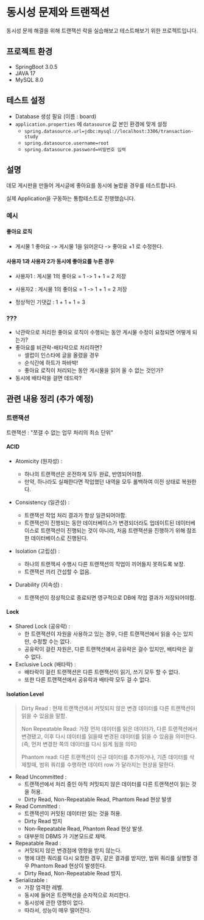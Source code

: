 # 동시성 문제와 트랜잭션
   동시성 문제 해결을 위해 트랜잭션 락을 실습해보고 테스트해보기 위한 프로젝트입니다.
## 프로젝트 환경

- SpringBoot 3.0.5
- JAVA 17
- MySQL 8.0

## 테스트 설정
- Database 생성 필요 (이름 : board)
- `application.properties` 에 `datasource` 값 본인 환경에 맞게 설정
  - `spring.datasource.url=jdbc:mysql://localhost:3306/transaction-study`
  - `spring.datasource.username=root`
  - `spring.datasource.password=비밀번호 입력`

## 설명

데모 게시판을 만들어 게시글에 좋아요를 동시에 눌렀을 경우를 테스트합니다.

실제 Application을 구동하는 통합테스트로 진행했습니다.

### 예시

#### 좋아요 로직

- 게시물 1 좋아요 -> 게시물 1을 읽어온다 -> 좋아요 +1 로 수정한다.

#### 사용자 1과 사용자 2가 동시에 좋아요를 누른 경우

- 사용자1 : 게시물 1의 좋아요 = 1 -> 1 + 1 = 2 저장

- 사용자2 : 게시물 1의 좋아요 = 1 -> 1 + 1 = 2 저장

- 정상적인 기댓값 : 1 + 1 + 1 = 3

### ???
- 낙관락으로 처리한 좋아요 로직이 수행되는 동안 게시물 수정이 요청되면 어떻게 되는가?
- 좋아요를 비관락-배타락으로 처리하면?
  - 셀럽이 인스타에 글을 올렸을 경우
  - 순식간에 하트가 파바박!
  - 좋아요 로직이 처리되는 동안 게시물을 읽어 올 수 없는 것인가?
- 동시에 배타락을 걸면 데드락?

## 관련 내용 정리 (추가 예정)

### 트랜잭션

트랜잭션 : "쪼갤 수 없는 업무 처리의 최소 단위"

#### ACID

- Atomicity (원자성) :
  - 하나의 트랜잭션은 온전하게 모두 완료, 반영되어야함.
  - 만약, 하나라도 실패한다면 작업했던 내역을 모두 롤백하여 이전 상태로 복원한다.
  
- Consistency (일관성) :
  - 트랜잭션 작업 처리 결과가 항상 일관되어야함.
  - 트랜잭션이 진행되는 동안 데이터베이스가 변경되더라도 업데이트된 데이터베이스로 트랜잭션이 진행되는 것이 아니라, 처음 트랜잭션을 진행하기 위해 참조한 데이터베이스로 진행된다.
- Isolation (고립성) :
  - 하나의 트랜잭셔 수행시 다른 트랜잭션의 작업이 끼어들지 못하도록 보장.
  - 트랜잭션 끼리 간섭할 수 없음.
- Durability (지속성) : 
  - 트랜잭션이 정상적으로 종료되면 영구적으로 DB에 작업 결과가 저장되어야함.

#### Lock

- Shared Lock (공유락) : 
  - 한 트랜잭션이 자원을 사용하고 있는 경우, 다른 트랜잭션에서 읽을 수는 있지만, 수정할 수는 없다.
  - 공유락이 걸린 자원은, 다른 트랜잭션에서 공유락은 걸수 있지만, 배타락은 걸 수 없다.
- Exclusive Lock (배타락) : 
  - 배타락이 걸린 트랜잭션은 다른 트랜잭션이 읽기, 쓰기 모두 할 수 없다.
  - 또한 다른 트랜잭션에서 공유락과 배타락 모두 걸 수 없다.

#### Isolation Level
> Dirty Read : 현재 트랜잭션에서 커밋되지 않은 변경 데이터를 다른 트랜잭션이 읽을 수 있음을 말함.
> 
> Non Repeatable Read: 가장 먼저 데이터를 읽은 데이터가, 다른 트랜잭션에서 변경됐고, 이후 다시 데이터를 읽을때 변경된 데이터를 읽을 수 있음을 의미한다. (즉, 먼저 변경한 쪽의 데이터를 다시 읽게 됨을 의미)
>
> Phantom read: 다른 트랜잭션이 신규 데이터를 추가하거나, 기존 데이터를 삭제할때, 범위 쿼리를 수행하면 데이터 row 가 달라지는 현상을 말한다.
- Read Uncommitted :
  - 트랜잭션에서 처리 중인 아직 커밋되지 않은 데이터를 다른 트랜잭션이 읽는 것을 허용.
  - Dirty Read, Non-Repeatable Read, Phantom Read 현상 발생
- Read Committed :
  - 트랜잭션이 커밋된 데이터만 읽는 것을 허용.
  - Dirty Read 방지
  - Non-Repeatable Read, Phantom Read 현상 발생.
  - 대부분의 DBMS 가 기본모드로 채택.
- Repeatable Read :
  - 커밋되지 않은 변경점에 영향을 받지 않는다.
  - 행에 대한 쿼리를 다시 요청한 경우, 같은 결과를 받지만, 범위 쿼리를 실행할 경우 Phantom Read 현상이 발생힌다.
  - Dirty Read, Non-Repeatable Read 방지.
- Serializable :
  - 가장 엄격한 레벨.
  - 동시에 들어온 트랜잭션을 순자적으로 처리한다.
  - 동시성에 관한 영향이 없다.
  - 따라서, 성능이 매우 떨어진다.